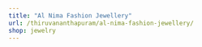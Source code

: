 ```yaml
---
title: "Al Nima Fashion Jewellery"
url: /thiruvananthapuram/al-nima-fashion-jewellery/
shop: jewelry
---
```

